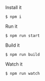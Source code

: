 Install it

`$ npm i`

Run it

`$ npm run start`

Build it

`$ npm run build`

Watch it

`$ npm run watch`
